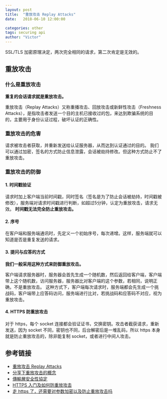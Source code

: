 ```yaml
---
layout: post
title:  "重放攻击 Replay Attacks"
date:   2018-06-10 12:00:00

categories: other
tags: securing api
author: "Victor"
---
```


SSL/TLS 加密原理决定，两次完全相同的请求，第二次肯定是无效的。

## 重放攻击
### 什么是重放攻击

**重复的会话请求就是重放攻击。**

重放攻击（Replay Attacks）又称重播攻击、回放攻击或新鲜性攻击（Freshness Attacks），是指攻击者发送一个目的主机已接收过的包，来达到欺骗系统的目的，主要用于身份认证过程，破坏认证的正确性。

### 重放攻击的危害

请求被攻击者获取，并重新发送给认证服务器，从而达到认证通过的目的。
我们可以通过加密，签名的方式防止信息泄露，会话被劫持修改。但这种方式防止不了重放攻击。

### 重放攻击的防御
#### 1. 时间戳验证
请求时加上客户端当前时间戳，同时签名（签名是为了防止会话被劫持，时间戳被修改），服务端对请求时间戳进行判断，如超过5分钟，认定为重放攻击，请求无效。
**时间戳无法完全防止重放攻击。**

#### 2. 序号
在客户端和服务端通讯时，先定义一个初始序号，每次递增。这样，服务端就可以知道是否是重复发送的请求。

#### 3. 提问与应答的方式
**我们一般采用这种方式来防御重放攻击。**

客户端请求服务器时，服务器会首先生成一个随机数，然后返回给客户端，客户端带上这个随机数，访问服务器，服务器比对客户端的这个参数，若相同，说明正确，不是重放攻击。
这种方式下，客户端每次请求时，服务端都会先生成一个挑战码，客户端带上应答码访问，服务端进行比对，若挑战码和应答码不对应，视为重放攻击。

#### 4. HTTPS 防重放攻击
对于 https，每个 socket 连接都会验证证书，交换密钥。攻击者截获请求，重新发送，因为 socket 不同，密钥也不同，后台解密后是一堆乱码，所以 https 本身就是防止重放攻击的，除非能复制 socket，或者进行中间人攻击。

## 参考链接

* [重放攻击 Replay Attacks](https://www.cnblogs.com/shijingjing07/p/6123664.html)
* [分享下重放攻击的概念](https://cnodejs.org/topic/557c354d16839d2d539362b6)
* [傳輸層安全性協定](https://zh.wikipedia.org/wiki/%E5%82%B3%E8%BC%B8%E5%B1%A4%E5%AE%89%E5%85%A8%E6%80%A7%E5%8D%94%E5%AE%9A)
* [HTTPS 入门及如何防重放攻击](https://blog.csdn.net/wzhqazcscs/article/details/78270781)
* [走 https 了，还需要对参数加密以及防止重放攻击吗](https://www.oschina.net/question/1047640_2180952)
